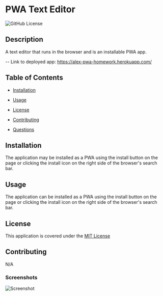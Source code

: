 # PWA Text Editor

![GitHub License](https://img.shields.io/badge/License-MIT-green)

## Description
A text editor that runs in the browser and is an installable PWA app.

-- Link to deployed app: https://alex-pwa-homework.herokuapp.com/

## Table of Contents

- [Installation](#installation)

- [Usage](#usage)

- [License](#license)

- [Contributing](#contributing)

- [Questions](#Questions)

## Installation

The application may be installed as a PWA using the install button on the page or clicking the install icon on the right side of the browser's search bar.

## Usage

The application can be installed as a PWA using the install button on the page or clicking the install icon on the right side of the browser's search bar. 

## License

 This application is covered under the [MIT License](LICENSE)

## Contributing

N/A

### Screenshots
![Screenshot]()
